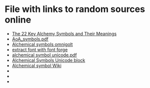 # File with links to random sources online
- [The 22 Key Alchemy Symbols and Their Meanings](https://blog.prepscholar.com/alchemy-symbols)
- [AoA_symbols.pdf](https://www.getty.edu/research/exhibitions_events/exhibitions/alchemy/AoA_symbols.pdf)
- [Alchemical symbols omnigolt](https://www.omniglot.com/writing/alchemicalsymbols.htm)
- [extract font with font forge](https://barrd.dev/article/convert-all-glyphs-of-a-font-to-individual-svg-files/#step-2-create-svg-folder)
- [alchemical symbol unicode.pdf](https://www.unicode.org/charts/PDF/U1F700.pdf)
- [Alchemical Symbols Unicode block](https://en.wikipedia.org/wiki/Alchemical_Symbols_(Unicode_block))
- [Alchemical symbol Wiki](https://en.wikipedia.org/wiki/Alchemical_symbol)
- []()
- []()
- []()

